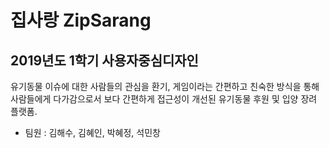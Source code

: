 # 집사랑 ZipSarang

## 2019년도 1학기 사용자중심디자인

유기동물 이슈에 대한 사람들의 관심을 환기, 게임이라는 간편하고 친숙한 방식을 통해 사람들에게 다가감으로서 보다 간편하게 접근성이 개선된 유기동물 후원 및 입양 장려 플랫폼.

* 팀원 : 김해수, 김혜인, 박혜정, 석민창

